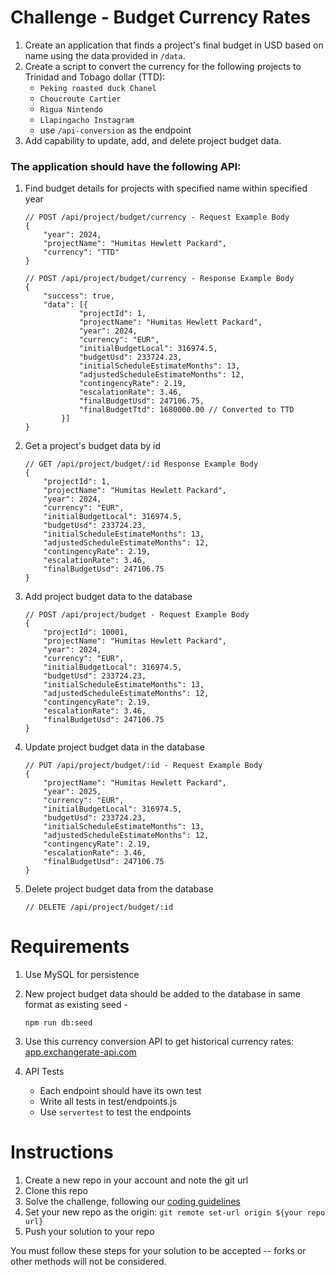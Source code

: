 # Challenge - Budget Currency Rates

1. Create an application that finds a project's final budget in USD based on name using the data provided in ```/data```. 
2. Create a script to convert the currency for the following projects to Trinidad and Tobago dollar (TTD):
	- ```Peking roasted duck Chanel```
	- ```Choucroute Cartier```
	- ```Rigua Nintendo```
	- ```Llapingacho Instagram```
	- use ```/api-conversion``` as the endpoint 
3. Add capability to update, add, and delete project budget data.

### The application should have the following API: 

1. Find budget details for projects with specified name within specified year

	```
	// POST /api/project/budget/currency - Request Example Body
	{
		"year": 2024,
		"projectName": "Humitas Hewlett Packard",
		"currency": "TTD"
	}
	```
	```
	// POST /api/project/budget/currency - Response Example Body
	{
		"success": true,
		"data": [{
				"projectId": 1,
				"projectName": "Humitas Hewlett Packard",
				"year": 2024,
				"currency": "EUR",
				"initialBudgetLocal": 316974.5,
				"budgetUsd": 233724.23,
				"initialScheduleEstimateMonths": 13,
				"adjustedScheduleEstimateMonths": 12,
				"contingencyRate": 2.19,
				"escalationRate": 3.46,
				"finalBudgetUsd": 247106.75,
				"finalBudgetTtd": 1680000.00 // Converted to TTD
			}]
	}
	```
2. Get a project's budget data by id
	```
	// GET /api/project/budget/:id Response Example Body
	{
		"projectId": 1,
		"projectName": "Humitas Hewlett Packard",
		"year": 2024,
		"currency": "EUR",
		"initialBudgetLocal": 316974.5,
		"budgetUsd": 233724.23,
		"initialScheduleEstimateMonths": 13,
		"adjustedScheduleEstimateMonths": 12,
		"contingencyRate": 2.19,
		"escalationRate": 3.46,
		"finalBudgetUsd": 247106.75
	}

	```

3. Add project budget data to the database
	```
	// POST /api/project/budget - Request Example Body
	{
		"projectId": 10001,
		"projectName": "Humitas Hewlett Packard",
		"year": 2024,
		"currency": "EUR",
		"initialBudgetLocal": 316974.5,
		"budgetUsd": 233724.23,
		"initialScheduleEstimateMonths": 13,
		"adjustedScheduleEstimateMonths": 12,
		"contingencyRate": 2.19,
		"escalationRate": 3.46,
		"finalBudgetUsd": 247106.75
	}

	```

4. Update project budget data in the database
	```
	// PUT /api/project/budget/:id - Request Example Body
	{
		"projectName": "Humitas Hewlett Packard",
		"year": 2025,
		"currency": "EUR",
		"initialBudgetLocal": 316974.5,
		"budgetUsd": 233724.23,
		"initialScheduleEstimateMonths": 13,
		"adjustedScheduleEstimateMonths": 12,
		"contingencyRate": 2.19,
		"escalationRate": 3.46,
		"finalBudgetUsd": 247106.75
	}
	```

5. Delete project budget data from the database
	```
	// DELETE /api/project/budget/:id
	```


# Requirements
1. Use MySQL for persistence
2. New project budget data should be added to the database in same format as existing seed -

	```
	npm run db:seed
	``` 
2. Use this currency conversion API to get historical currency rates: [app.exchangerate-api.com](https://www.exchangerate-api.com/docs/historical-data-requests)
3. API Tests
    - Each endpoint should have its own test
    - Write all tests in test/endpoints.js
    - Use `servertest` to test the endpoints

# Instructions
1. Create a new repo in your account and note the git url
2. Clone this repo
3. Solve the challenge, following our [coding guidelines](https://github.com/superstruct-tech/onboarding)
4. Set your new repo as the origin: `git remote set-url origin ${your repo url}`
5. Push your solution to your repo

You must follow these steps for your solution to be accepted -- forks or other methods will not be considered.
